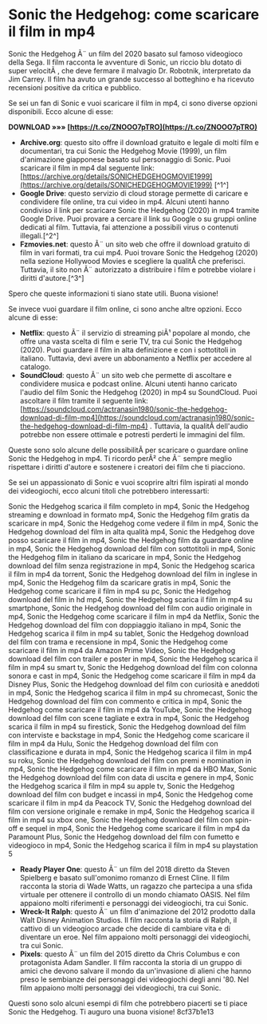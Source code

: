 
 
# Sonic the Hedgehog: come scaricare il film in mp4
 
Sonic the Hedgehog Ã¨ un film del 2020 basato sul famoso videogioco della Sega. Il film racconta le avventure di Sonic, un riccio blu dotato di super velocitÃ , che deve fermare il malvagio Dr. Robotnik, interpretato da Jim Carrey. Il film ha avuto un grande successo al botteghino e ha ricevuto recensioni positive da critica e pubblico.
 
Se sei un fan di Sonic e vuoi scaricare il film in mp4, ci sono diverse opzioni disponibili. Ecco alcune di esse:
 
**DOWNLOAD »»» [https://t.co/ZNOOO7pTRO](https://t.co/ZNOOO7pTRO)**


 
- **Archive.org**: questo sito offre il download gratuito e legale di molti film e documentari, tra cui Sonic the Hedgehog Movie (1999), un film d'animazione giapponese basato sul personaggio di Sonic. Puoi scaricare il film in mp4 dal seguente link: [https://archive.org/details/SONICHEDGEHOGMOVIE1999](https://archive.org/details/SONICHEDGEHOGMOVIE1999) [^1^]
- **Google Drive**: questo servizio di cloud storage permette di caricare e condividere file online, tra cui video in mp4. Alcuni utenti hanno condiviso il link per scaricare Sonic the Hedgehog (2020) in mp4 tramite Google Drive. Puoi provare a cercare il link su Google o su gruppi online dedicati al film. Tuttavia, fai attenzione a possibili virus o contenuti illegali.[^2^]
- **Fzmovies.net**: questo Ã¨ un sito web che offre il download gratuito di film in vari formati, tra cui mp4. Puoi trovare Sonic the Hedgehog (2020) nella sezione Hollywood Movies e scegliere la qualitÃ  che preferisci. Tuttavia, il sito non Ã¨ autorizzato a distribuire i film e potrebbe violare i diritti d'autore.[^3^]

Spero che queste informazioni ti siano state utili. Buona visione!

Se invece vuoi guardare il film online, ci sono anche altre opzioni. Ecco alcune di esse:

- **Netflix**: questo Ã¨ il servizio di streaming piÃ¹ popolare al mondo, che offre una vasta scelta di film e serie TV, tra cui Sonic the Hedgehog (2020). Puoi guardare il film in alta definizione e con i sottotitoli in italiano. Tuttavia, devi avere un abbonamento a Netflix per accedere al catalogo.
- **SoundCloud**: questo Ã¨ un sito web che permette di ascoltare e condividere musica e podcast online. Alcuni utenti hanno caricato l'audio del film Sonic the Hedgehog (2020) in mp4 su SoundCloud. Puoi ascoltare il film tramite il seguente link: [https://soundcloud.com/actranasin1980/sonic-the-hedgehog-download-di-film-mp4](https://soundcloud.com/actranasin1980/sonic-the-hedgehog-download-di-film-mp4) . Tuttavia, la qualitÃ  dell'audio potrebbe non essere ottimale e potresti perderti le immagini del film.

Queste sono solo alcune delle possibilitÃ  per scaricare o guardare online Sonic the Hedgehog in mp4. Ti ricordo perÃ² che Ã¨ sempre meglio rispettare i diritti d'autore e sostenere i creatori dei film che ti piacciono.

Se sei un appassionato di Sonic e vuoi scoprire altri film ispirati al mondo dei videogiochi, ecco alcuni titoli che potrebbero interessarti:
 
Sonic the Hedgehog scarica il film completo in mp4,  Sonic the Hedgehog streaming e download in formato mp4,  Sonic the Hedgehog film gratis da scaricare in mp4,  Sonic the Hedgehog come vedere il film in mp4,  Sonic the Hedgehog download del film in alta qualità mp4,  Sonic the Hedgehog dove posso scaricare il film in mp4,  Sonic the Hedgehog film da guardare online in mp4,  Sonic the Hedgehog download del film con sottotitoli in mp4,  Sonic the Hedgehog film in italiano da scaricare in mp4,  Sonic the Hedgehog download del film senza registrazione in mp4,  Sonic the Hedgehog scarica il film in mp4 da torrent,  Sonic the Hedgehog download del film in inglese in mp4,  Sonic the Hedgehog film da scaricare gratis in mp4,  Sonic the Hedgehog come scaricare il film in mp4 su pc,  Sonic the Hedgehog download del film in hd mp4,  Sonic the Hedgehog scarica il film in mp4 su smartphone,  Sonic the Hedgehog download del film con audio originale in mp4,  Sonic the Hedgehog come scaricare il film in mp4 da Netflix,  Sonic the Hedgehog download del film con doppiaggio italiano in mp4,  Sonic the Hedgehog scarica il film in mp4 su tablet,  Sonic the Hedgehog download del film con trama e recensione in mp4,  Sonic the Hedgehog come scaricare il film in mp4 da Amazon Prime Video,  Sonic the Hedgehog download del film con trailer e poster in mp4,  Sonic the Hedgehog scarica il film in mp4 su smart tv,  Sonic the Hedgehog download del film con colonna sonora e cast in mp4,  Sonic the Hedgehog come scaricare il film in mp4 da Disney Plus,  Sonic the Hedgehog download del film con curiosità e aneddoti in mp4,  Sonic the Hedgehog scarica il film in mp4 su chromecast,  Sonic the Hedgehog download del film con commento e critica in mp4,  Sonic the Hedgehog come scaricare il film in mp4 da YouTube,  Sonic the Hedgehog download del film con scene tagliate e extra in mp4,  Sonic the Hedgehog scarica il film in mp4 su firestick,  Sonic the Hedgehog download del film con interviste e backstage in mp4,  Sonic the Hedgehog come scaricare il film in mp4 da Hulu,  Sonic the Hedgehog download del film con classificazione e durata in mp4,  Sonic the Hedgehog scarica il film in mp4 su roku,  Sonic the Hedgehog download del film con premi e nomination in mp4,  Sonic the Hedgehog come scaricare il film in mp4 da HBO Max,  Sonic the Hedgehog download del film con data di uscita e genere in mp4,  Sonic the Hedgehog scarica il film in mp4 su apple tv,  Sonic the Hedgehog download del film con budget e incassi in mp4,  Sonic the Hedgehog come scaricare il film in mp4 da Peacock TV,  Sonic the Hedgehog download del film con versione originale e remake in mp4,  Sonic the Hedgehog scarica il film in mp4 su xbox one,  Sonic the Hedgehog download del film con spin-off e sequel in mp4,  Sonic the Hedgehog come scaricare il film in mp4 da Paramount Plus,  Sonic the Hedgehog download del film con fumetto e videogioco in mp4,  Sonic the Hedgehog scarica il film in mp4 su playstation 5

- **Ready Player One**: questo Ã¨ un film del 2018 diretto da Steven Spielberg e basato sull'omonimo romanzo di Ernest Cline. Il film racconta la storia di Wade Watts, un ragazzo che partecipa a una sfida virtuale per ottenere il controllo di un mondo chiamato OASIS. Nel film appaiono molti riferimenti e personaggi dei videogiochi, tra cui Sonic.
- **Wreck-It Ralph**: questo Ã¨ un film d'animazione del 2012 prodotto dalla Walt Disney Animation Studios. Il film racconta la storia di Ralph, il cattivo di un videogioco arcade che decide di cambiare vita e di diventare un eroe. Nel film appaiono molti personaggi dei videogiochi, tra cui Sonic.
- **Pixels**: questo Ã¨ un film del 2015 diretto da Chris Columbus e con protagonista Adam Sandler. Il film racconta la storia di un gruppo di amici che devono salvare il mondo da un'invasione di alieni che hanno preso le sembianze dei personaggi dei videogiochi degli anni '80. Nel film appaiono molti personaggi dei videogiochi, tra cui Sonic.

Questi sono solo alcuni esempi di film che potrebbero piacerti se ti piace Sonic the Hedgehog. Ti auguro una buona visione!
 8cf37b1e13
 
